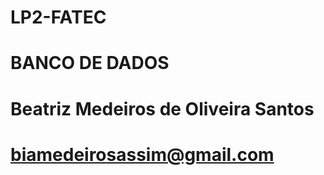 # LP2-FATEC
#
# BANCO DE DADOS
#
# Beatriz Medeiros de Oliveira Santos
# biamedeirosassim@gmail.com
